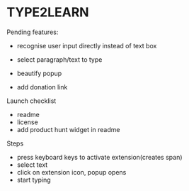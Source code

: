 # TYPE2LEARN

Pending features:

- recognise user input directly instead of text box
- select paragraph/text to type


- beautify popup
- add donation link


Launch checklist
- readme
- license
- add product hunt widget in readme


Steps
- press keyboard keys to activate extension(creates span)
- select text
- click on extension icon, popup opens
- start typing
